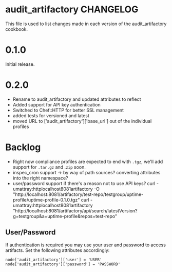 # audit_artifactory CHANGELOG

This file is used to list changes made in each version of the audit_artifactory cookbook.

# 0.1.0

Initial release.

# 0.2.0

* Rename to audit_artifactory and updated attributes to reflect
* Added support for API key authentication
* Switched to Chef::HTTP for better SSL management
* added tests for versioned and latest
* moved URL to ['audit_artifactory']['base_url'] out of the individual profiles

# Backlog
* Right now compliance profiles are expected to end with `.tgz`, we'll add support for `.tar.gz` and .`zip` soon.
* inspec_cron support -> by way of path sources? converting attributes into the right namespace?
* user/password support if there's a reason not to use API keys?
curl -umattray:httplocalhost8081artifactory -O "http://localhost:8081/artifactory/test-repo/testgroup/uptime-profile/uptime-profile-0.1.0.tgz"
curl -umattray:httplocalhost8081artifactory "http://localhost:8081/artifactory/api/search/latestVersion?g=testgroup&a=uptime-profile&repos=test-repo"
## User/Password

If authentication is required you may use your user and password to access artifacts. Set the following attributes accordingly:

    node['audit_artifactory']['user'] = 'USER'
    node['audit_artifactory']['password'] = 'PASSWORD'
